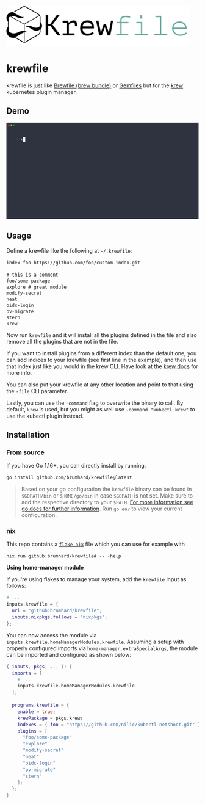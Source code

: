 <img src="docs/krewfile.png" width="480" alt="Krewfile logo"/>

# krewfile

krewfile is just like [Brewfile (brew
bundle)](https://github.com/Homebrew/homebrew-bundle) or
[Gemfiles](https://bundler.io/man/gemfile.5.html) but for the
[krew](https://github.com/kubernetes-sigs/krew) kubernetes plugin manager.

## Demo

![krewfile demo](docs/demo.gif)

## Usage

Define a krewfile like the following at `~/.krewfile`:

```krewfile
index foo https://github.com/foo/custom-index.git

# this is a comment
foo/some-package
explore # great module
modify-secret
neat
oidc-login
pv-migrate
stern
krew
```

Now run `krewfile` and it will install all the plugins defined in the file and
also remove all the plugins that are not in the file.

If you want to install plugins from a different index than the default one, you
can add indices to your krewfile (see first line in the example), and then use
that index just like you would in the krew CLI. Have look at the [krew
docs](https://krew.sigs.k8s.io/docs/user-guide/custom-indexes/) for more info.

You can also put your krewfile at any other location and point to that using the
`-file` CLI parameter.

Lastly, you can use the `-command` flag to overwrite the binary to call. By
default, `krew` is used, but you might as well use `-command "kubectl krew"` to
use the kubectl plugin instead.

## Installation

### From source

If you have Go 1.16+, you can directly install by running:

```bash
go install github.com/brumhard/krewfile@latest
```

> Based on your go configuration the `krewfile` binary can be found in
> `$GOPATH/bin` or `$HOME/go/bin` in case `$GOPATH` is not set. Make sure to add
> the respective directory to your `$PATH`. [For more information see go docs
> for further information](https://golang.org/ref/mod#go-install). Run `go env`
> to view your current configuration.

### nix

This repo contains a [`flake.nix`](flake.nix) file which you can use for example
with

```shell
nix run github:brumhard/krewfile# -- -help
```

**Using home-manager module**

If you're using flakes to manage your system, add the `krewfile` input as
follows:

```nix
# ...
inputs.krewfile = {
  url = "github:brumhard/krewfile";
  inputs.nixpkgs.follows = "nixpkgs";
};
```

You can now access the module via `inputs.krewfile.homeManagerModules.krewfile`.
Assuming a setup with properly configured imports via
`home-manager.extraSpecialArgs`, the module can be imported and configured as
shown below:

```nix
{ inputs, pkgs, ... }: {
  imports = [
    # ...
    inputs.krewfile.homeManagerModules.krewfile
  ];

  programs.krewfile = {
    enable = true;
    krewPackage = pkgs.krew;
    indexes = { foo = "https://github.com/nilic/kubectl-netshoot.git" };
    plugins = [
      "foo/some-package"
      "explore"
      "modify-secret"
      "neat"
      "oidc-login"
      "pv-migrate"
      "stern"
    ];
  };
}
```
